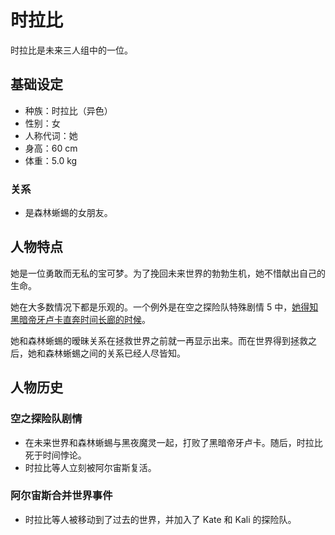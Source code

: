 # 时拉比

时拉比是未来三人组中的一位。

## 基础设定

- 种族：时拉比（异色）
- 性别：女
- 人称代词：她
- 身高：60 cm
- 体重：5.0 kg

### 关系

- 是森林蜥蜴的女朋友。

## 人物特点

她是一位勇敢而无私的宝可梦。为了挽回未来世界的勃勃生机，她不惜献出自己的生命。

她在大多数情况下都是乐观的。一个例外是在空之探险队特殊剧情 5 中，[她得知黑暗帝牙卢卡直奔时间长廊的时候](https://www.bilibili.com/video/BV1JL4y1c7LP?p=35&t=18.3)。

她和森林蜥蜴的暧昧关系在拯救世界之前就一再显示出来。而在世界得到拯救之后，她和森林蜥蜴之间的关系已经人尽皆知。

## 人物历史

### 空之探险队剧情

- 在未来世界和森林蜥蜴与黑夜魔灵一起，打败了黑暗帝牙卢卡。随后，时拉比死于时间悖论。
- 时拉比等人立刻被阿尔宙斯复活。

### 阿尔宙斯合并世界事件

- 时拉比等人被移动到了过去的世界，并加入了 Kate 和 Kali 的探险队。
